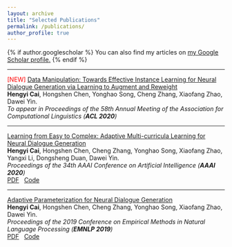 ```yaml
---
layout: archive
title: "Selected Publications"
permalink: /publications/
author_profile: true
---
```


{% if author.googlescholar %}
  You can also find my articles on <u><a href="{{author.googlescholar}}">my Google Scholar profile</a>.</u>
{% endif %}

<!-- {% include base_path %}

{% for post in site.publications reversed %}
  {% include archive-single.html %}
{% endfor %} -->

<!-- <span style="color:red;">[NEW] </span>Exemplar Guided Neural Dialogue Generation  
**Hengyi Cai**, Hongshen Chen, Yonghao Song, Xiaofang Zhao, Dawei Yin.  
*To appear in Proceedings of the International Joint Conference on Artificial Intelligence (**IJCAI 2020**)*   -->


---

<span style="color:red;">[NEW] </span>[Data Manipulation: Towards Effective Instance Learning for Neural Dialogue Generation via Learning to Augment and Reweight](https://arxiv.org/abs/2004.02594)  
**Hengyi Cai**, Hongshen Chen, Yonghao Song, Cheng Zhang, Xiaofang Zhao, Dawei Yin.  
*To appear in Proceedings of the 58th Annual Meeting of the Association for Computational Linguistics (**ACL 2020**)*  

---

[Learning from Easy to Complex: Adaptive Multi-curricula Learning for Neural Dialogue Generation](https://arxiv.org/abs/2003.00639)  
**Hengyi Cai**, Hongshen Chen, Cheng Zhang, Yonghao Song, Xiaofang Zhao, Yangxi Li, Dongsheng Duan, Dawei Yin.  
*Proceedings of the 34th AAAI Conference on Artificial Intelligence (**AAAI 2020**)*  
[PDF](https://arxiv.org/pdf/2003.00639.pdf)&nbsp;&nbsp;  [Code](https://github.com/hengyicai/Adaptive_Multi-curricula_Learning_for_Dialog)

---

[Adaptive Parameterization for Neural Dialogue Generation](https://www.aclweb.org/anthology/D19-1188/)  
**Hengyi Cai**, Hongshen Chen, Cheng Zhang, Yonghao Song, Xiaofang Zhao, Dawei Yin.  
*Proceedings of the 2019 Conference on Empirical Methods in Natural Language Processing (**EMNLP 2019**)*  
[PDF](https://www.aclweb.org/anthology/D19-1188.pdf)&nbsp;&nbsp;  [Code](https://github.com/hengyicai/AdaND)